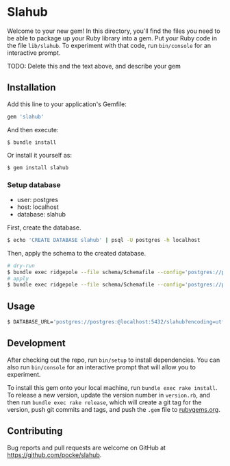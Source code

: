 # Slahub

Welcome to your new gem! In this directory, you'll find the files you need to be able to package up your Ruby library into a gem. Put your Ruby code in the file `lib/slahub`. To experiment with that code, run `bin/console` for an interactive prompt.

TODO: Delete this and the text above, and describe your gem

## Installation

Add this line to your application's Gemfile:

```ruby
gem 'slahub'
```

And then execute:

    $ bundle install

Or install it yourself as:

    $ gem install slahub

### Setup database

* user: postgres
* host: localhost
* database: slahub

First, create the database.

```bash
$ echo 'CREATE DATABASE slahub' | psql -U postgres -h localhost
```

Then, apply the schema to the created database.

```bash
# dry-run
$ bundle exec ridgepole --file schema/Schemafile --config='postgres://postgres:@localhost:5432/slahub?encoding=utf8' --apply --dry-run
# apply
$ bundle exec ridgepole --file schema/Schemafile --config='postgres://postgres:@localhost:5432/slahub?encoding=utf8' --apply
```

## Usage

```bash
$ DATABASE_URL='postgres://postgres:@localhost:5432/slahub?encoding=utf8' slahub
```

## Development

After checking out the repo, run `bin/setup` to install dependencies. You can also run `bin/console` for an interactive prompt that will allow you to experiment.

To install this gem onto your local machine, run `bundle exec rake install`. To release a new version, update the version number in `version.rb`, and then run `bundle exec rake release`, which will create a git tag for the version, push git commits and tags, and push the `.gem` file to [rubygems.org](https://rubygems.org).

## Contributing

Bug reports and pull requests are welcome on GitHub at https://github.com/pocke/slahub.

